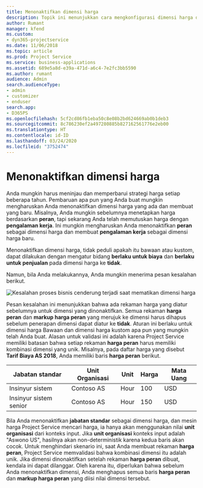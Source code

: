 ```yaml
---
title: Menonaktifkan dimensi harga
description: Topik ini menunjukkan cara mengkonfigurasi dimensi harga dalam solusi Project Service.
author: Rumant
manager: kfend
ms.custom:
- dyn365-projectservice
ms.date: 11/06/2018
ms.topic: article
ms.prod: Project Service
ms.service: business-applications
ms.assetid: 689e5a8d-e39a-471d-a6c4-7e2fc3bb5590
ms.author: rumant
audience: Admin
search.audienceType:
- admin
- customizer
- enduser
search.app:
- D365PS
ms.openlocfilehash: 5cf2cd86fb1eba50c8e08b2bd624669ab0b1deb3
ms.sourcegitcommit: 8c786230ef2a497280885b827162561776e2eb00
ms.translationtype: HT
ms.contentlocale: id-ID
ms.lasthandoff: 03/24/2020
ms.locfileid: "3752474"
---
```

# <a name="turn-off-a-pricing-dimension"></a>Menonaktifkan dimensi harga

Anda mungkin harus meninjau dan memperbarui strategi harga setiap beberapa tahun. Pembaruan apa pun yang Anda buat mungkin mengharuskan Anda menonaktifkan dimensi harga yang ada dan membuat yang baru. Misalnya, Anda mungkin sebelumnya menetapkan harga berdasarkan **peran**, tapi sekarang Anda telah memutuskan harga dengan **pengalaman kerja**. Ini mungkin mengharuskan Anda menonaktifkan **peran** sebagai dimensi harga dan membuat **pengalaman kerja** sebagai dimensi harga baru. 

Menonaktifkan dimensi harga, tidak peduli apakah itu bawaan atau kustom, dapat dilakukan dengan mengatur bidang **berlaku untuk biaya** dan **berlaku untuk penjualan** pada dimensi harga ke **tidak**.

Namun, bila Anda melakukannya, Anda mungkin menerima pesan kesalahan berikut.

![Kesalahan proses bisnis cenderung terjadi saat mematikan dimensi harga](media/Business-Process-Error.png)


Pesan kesalahan ini menunjukkan bahwa ada rekaman harga yang diatur sebelumnya untuk dimensi yang dinonaktifkan. Semua rekaman **harga peran** dan **markup harga peran** yang merujuk ke dimensi harus dihapus sebelum penerapan dimensi dapat diatur ke **tidak**. Aturan ini berlaku untuk dimensi harga Bawaan dan dimensi harga kustom apa pun yang mungkin telah Anda buat. Alasan untuk validasi ini adalah karena Project Service memiliki batasan bahwa setiap rekaman **harga peran** harus memiliki kombinasi dimensi yang unik. Misalnya, pada daftar harga yang disebut **Tarif Biaya AS 2018**, Anda memiliki baris **harga peran** berikut. 

| Jabatan standar         | Unit Organisasi    |Unit   |Harga  |Mata Uang  |
| -----------------------|-------------|-------|-------|----------|
| Insinyur sistem|Contoso AS|Hour| 100|USD|
| Insinyur sistem senior|Contoso AS|Hour| 150| USD|


Bila Anda menonaktifkan **jabatan standar** sebagai dimensi harga, dan mesin harga Project Service mencari harga, ia hanya akan menggunakan nilai **unit organisasi** dari konteks input. Jika **unit organisasi** konteks input adalah "Aswono US", hasilnya akan non-deterministik karena kedua baris akan cocok. Untuk menghindari skenario ini, saat Anda membuat rekaman **harga peran**, Project Service memvalidasi bahwa kombinasi dimensi itu adalah unik. Jika dimensi dinonaktifkan setelah rekaman **harga peran** dibuat, kendala ini dapat dilanggar. Oleh karena itu, diperlukan bahwa sebelum Anda menonaktifkan dimensi, Anda menghapus semua baris **harga peran** dan **markup harga peran** yang diisi nilai dimensi tersebut.

